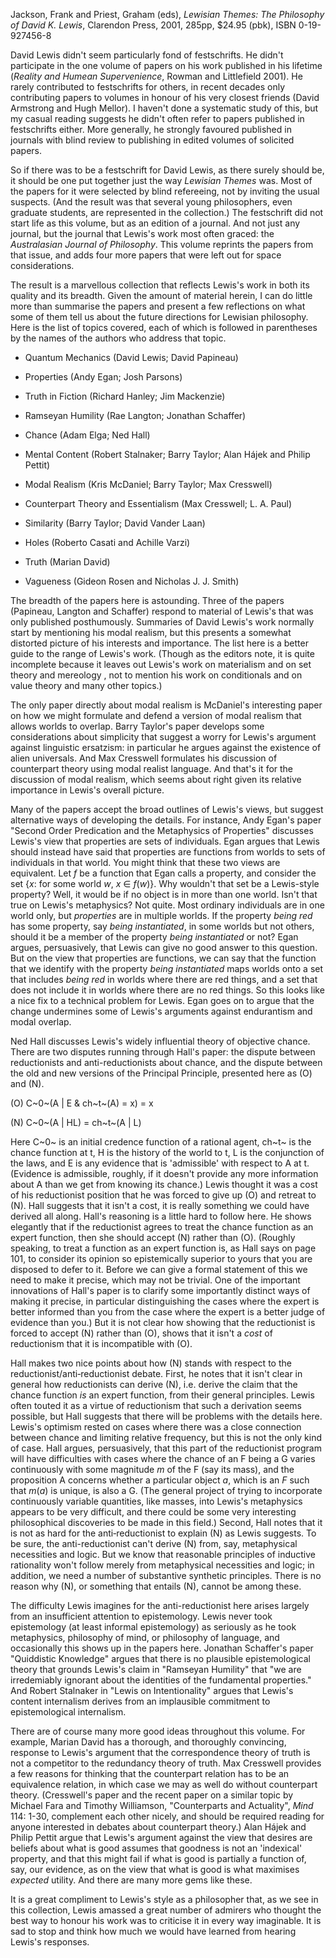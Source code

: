 Jackson, Frank and Priest, Graham (eds), *Lewisian Themes: The
Philosophy of David K. Lewis*, Clarendon Press, 2001, 285pp, \$24.95
(pbk), ISBN 0-19-927456-8

David Lewis didn't seem particularly fond of festschrifts. He didn't
participate in the one volume of papers on his work published in his
lifetime (*Reality and Humean Supervenience*, Rowman and Littlefield
2001). He rarely contributed to festschrifts for others, in recent
decades only contributing papers to volumes in honour of his very
closest friends (David Armstrong and Hugh Mellor). I haven't done a
systematic study of this, but my casual reading suggests he didn't often
refer to papers published in festschrifts either. More generally, he
strongly favoured published in journals with blind review to publishing
in edited volumes of solicited papers.

So if there was to be a festschrift for David Lewis, as there surely
should be, it should be one put together just the way *Lewisian Themes*
was. Most of the papers for it were selected by blind refereeing, not by
inviting the usual suspects. (And the result was that several young
philosophers, even graduate students, are represented in the
collection.) The festschrift did not start life as this volume, but as
an edition of a journal. And not just any journal, but the journal that
Lewis's work most often graced: the *Australasian Journal of
Philosophy*. This volume reprints the papers from that issue, and adds
four more papers that were left out for space considerations.

The result is a marvellous collection that reflects Lewis's work in both
its quality and its breadth. Given the amount of material herein, I can
do little more than summarise the papers and present a few reflections
on what some of them tell us about the future directions for Lewisian
philosophy. Here is the list of topics covered, each of which is
followed in parentheses by the names of the authors who address that
topic.

-   Quantum Mechanics (David Lewis; David Papineau)

-   Properties (Andy Egan; Josh Parsons)

-   Truth in Fiction (Richard Hanley; Jim Mackenzie)

-   Ramseyan Humility (Rae Langton; Jonathan Schaffer)

-   Chance (Adam Elga; Ned Hall)

-   Mental Content (Robert Stalnaker; Barry Taylor; Alan Hájek and
    Philip Pettit)

-   Modal Realism (Kris McDaniel; Barry Taylor; Max Cresswell)

-   Counterpart Theory and Essentialism (Max Cresswell; L. A. Paul)

-   Similarity (Barry Taylor; David Vander Laan)

-   Holes (Roberto Casati and Achille Varzi)

-   Truth (Marian David)

-   Vagueness (Gideon Rosen and Nicholas J. J. Smith)

The breadth of the papers here is astounding. Three of the papers
(Papineau, Langton and Schaffer) respond to material of Lewis's that was
only published posthumously. Summaries of David Lewis's work normally
start by mentioning his modal realism, but this presents a somewhat
distorted picture of his interests and importance. The list here is a
better guide to the range of Lewis's work. (Though as the editors note,
it is quite incomplete because it leaves out Lewis's work on materialism
and on set theory and mereology , not to mention his work on
conditionals and on value theory and many other topics.)

The only paper directly about modal realism is McDaniel's interesting
paper on how we might formulate and defend a version of modal realism
that allows worlds to overlap. Barry Taylor's paper develops some
considerations about simplicity that suggest a worry for Lewis's
argument against linguistic ersatzism: in particular he argues against
the existence of alien universals. And Max Cresswell formulates his
discussion of counterpart theory using modal realist language. And
that's it for the discussion of modal realism, which seems about right
given its relative importance in Lewis's overall picture.

Many of the papers accept the broad outlines of Lewis's views, but
suggest alternative ways of developing the details. For instance, Andy
Egan's paper "Second Order Predication and the Metaphysics of
Properties" discusses Lewis's view that properties are sets of
individuals. Egan argues that Lewis should instead have said that
properties are functions from worlds to sets of individuals in that
world. You might think that these two views are equivalent. Let *f* be a
function that Egan calls a property, and consider the set {*x*: for some
world *w*, *x* ∈ *f*(*w*)}. Why wouldn't that set be a Lewis-style
property? Well, it would be if no object is in more than one world.
Isn't that true on Lewis's metaphysics? Not quite. Most ordinary
individuals are in one world only, but *properties* are in multiple
worlds. If the property *being red* has some property, say *being
instantiated*, in some worlds but not others, should it be a member of
the property *being instantiated* or not? Egan argues, persuasively,
that Lewis can give no good answer to this question. But on the view
that properties are functions, we can say that the function that we
identify with the property *being instantiated* maps worlds onto a set
that includes *being red* in worlds where there are red things, and a
set that does not include it in worlds where there are no red things. So
this looks like a nice fix to a technical problem for Lewis. Egan goes
on to argue that the change undermines some of Lewis's arguments against
endurantism and modal overlap.

Ned Hall discusses Lewis's widely influential theory of objective
chance. There are two disputes running through Hall's paper: the dispute
between reductionists and anti-reductionists about chance, and the
dispute between the old and new versions of the Principal Principle,
presented here as (O) and (N).

\(O\) C~0~(A \| E & ch~t~(A) = x) = x

\(N\) C~0~(A \| HL) = ch~t~(A \| L)

Here C~0~ is an initial credence function of a rational agent, ch~t~ is
the chance function at t, H is the history of the world to t, L is the
conjunction of the laws, and E is any evidence that is 'admissible' with
respect to A at t. (Evidence is admissible, roughly, if it doesn't
provide any more information about A than we get from knowing its
chance.) Lewis thought it was a cost of his reductionist position that
he was forced to give up (O) and retreat to (N). Hall suggests that it
isn't a cost, it is really something we could have derived all along.
Hall's reasoning is a little hard to follow here. He shows elegantly
that if the reductionist agrees to treat the chance function as an
expert function, then she should accept (N) rather than (O). (Roughly
speaking, to treat a function as an expert function is, as Hall says on
page 101, to consider its opinion so epistemically superior to yours
that you are disposed to defer to it. Before we can give a formal
statement of this we need to make it precise, which may not be trivial.
One of the important innovations of Hall's paper is to clarify some
importantly distinct ways of making it precise, in particular
distinguishing the cases where the expert is better informed than you
from the case where the expert is a better judge of evidence than you.)
But it is not clear how showing that the reductionist is forced to
accept (N) rather than (O), shows that it isn't a *cost* of reductionism
that it is incompatible with (O).

Hall makes two nice points about how (N) stands with respect to the
reductionist/anti‑reductionist debate. First, he notes that it isn't
clear in general how reductionists can derive (N), i.e. derive the claim
that the chance function *is* an expert function, from their general
principles. Lewis often touted it as a virtue of reductionism that such
a derivation seems possible, but Hall suggests that there will be
problems with the details here. Lewis's optimism rested on cases where
there was a close connection between chance and limiting relative
frequency, but this is not the only kind of case. Hall argues,
persuasively, that this part of the reductionist program will have
difficulties with cases where the chance of an F being a G varies
continuously with some magnitude *m* of the F (say its mass), and the
proposition A concerns whether a particular object *a*, which is an *F*
such that *m*(*a*) is unique, is also a G. (The general project of
trying to incorporate continuously variable quantities, like masses,
into Lewis's metaphysics appears to be very difficult, and there could
be some very interesting philosophical discoveries to be made in this
field.) Second, Hall notes that it is not as hard for the
anti‑reductionist to explain (N) as Lewis suggests. To be sure, the
anti-reductionist can't derive (N) from, say, metaphysical necessities
and logic. But we know that reasonable principles of inductive
rationality won't follow merely from metaphysical necessities and logic;
in addition, we need a number of substantive synthetic principles. There
is no reason why (N), or something that entails (N), cannot be among
these.

The difficulty Lewis imagines for the anti-reductionist here arises
largely from an insufficient attention to epistemology. Lewis never took
epistemology (at least informal epistemology) as seriously as he took
metaphysics, philosophy of mind, or philosophy of language, and
occasionally this shows up in the papers here. Jonathan Schaffer's paper
"Quiddistic Knowledge" argues that there is no plausible epistemological
theory that grounds Lewis's claim in "Ramseyan Humility" that "we are
irredemiably ignorant about the identities of the fundamental
properties." And Robert Stalnaker in "Lewis on Intentionality" argues
that Lewis's content internalism derives from an implausible commitment
to epistemological internalism.

There are of course many more good ideas throughout this volume. For
example, Marian David has a thorough, and thoroughly convincing,
response to Lewis's argument that the correspondence theory of truth is
not a competitor to the redundancy theory of truth. Max Cresswell
provides a few reasons for thinking that the counterpart relation has to
be an equivalence relation, in which case we may as well do without
counterpart theory. (Cresswell's paper and the recent paper on a similar
topic by Michael Fara and Timothy Williamson, "Counterparts and
Actuality", *Mind* 114: 1-30, complement each other nicely, and should
be required reading for anyone interested in debates about counterpart
theory.) Alan Hájek and Philip Pettit argue that Lewis's argument
against the view that desires are beliefs about what is good assumes
that goodness is not an 'indexical' property, and that this might fail
if what is good is partially a function of, say, our evidence, as on the
view that what is good is what maximises *expected* utility. And there
are many more gems like these.

It is a great compliment to Lewis's style as a philosopher that, as we
see in this collection, Lewis amassed a great number of admirers who
thought the best way to honour his work was to criticise it in every way
imaginable. It is sad to stop and think how much we would have learned
from hearing Lewis's responses.
